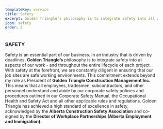 ```yaml
---
templateKey: service
title: Safety
excerpt: Golden Triangle’s philosophy is to integrate safety into all aspects of our work
icon: safety
order: 5
---
```


### SAFETY

Safety is an essential part of our business. In an industry that is driven by deadlines, **Golden Triangle’s** philosophy is to integrate safety into all aspects of our work - and throughout the entire lifecycle of each project. With safety at the forefront, we are constantly diligent in ensuring that our job sites are safe working environments.
This commitment extends beyond my role as President of **Golden Triangle Construction Management Inc.** This means that all employees, tradesmen, subcontractors, and other personnel understand and abide by our corporate safety policies and procedures outlined in our Corporate Safety Manual, the Occupational Health and Safety Act and all other applicable rules and regulations.
Golden Triangle has achieved a high standard of excellence in safety, acknowledged by the **Alberta Construction Safety Association** and co-signed by the **Director of Workplace Partnerships (Alberta Employment and Immigration).**
